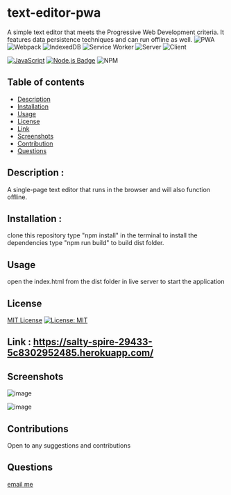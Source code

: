 # text-editor-pwa
A simple text editor that meets the Progressive Web Development criteria. It features data persistence techniques and can run offline as well.
![PWA](https://img.shields.io/badge/PWA-5BB974.svg?style=for-the-badge)
![Webpack](https://img.shields.io/badge/Webpack-8DD6F9.svg?style=for-the-badge&logo=webpack&logoColor=black)
![IndexedDB](https://img.shields.io/badge/IndexedDB-4A90E2.svg?style=for-the-badge)
![Service Worker](https://img.shields.io/badge/Service%20Worker-FF5733.svg?style=for-the-badge)
![Server](https://img.shields.io/badge/Server-6DB33F.svg?style=for-the-badge)
![Client](https://img.shields.io/badge/Client-35495E.svg?style=for-the-badge)<br>

[![JavaScript](https://img.shields.io/badge/JavaScript-ES6-yellow.svg)](https://www.ecma-international.org/ecma-262/)
[![Node.js Badge](https://img.shields.io/badge/Node.js-393?logo=nodedotjs&logoColor=fff&style=flat)](https://nodejs.org/en)
![NPM](https://img.shields.io/badge/NPM-%23CB3837.svg?style=for-the-badge&logo=npm&logoColor=white)

## Table of contents
- [Description](#Description)
- [Installation](#Installation)
- [Usage](#Usage)
- [License](#License)
- [Link](#Link)
- [Screenshots](#Screenshots)
- [Contribution](#Contribution)
- [Questions](#Questions)

## Description :
A single-page text editor that runs in the browser and will also function offline.

## Installation :
clone this repository
type "npm install" in the terminal to install the dependencies
type "npm run build" to build dist folder.

## Usage
open the index.html from the dist folder in live server to start the application

## License 
[MIT License](https://opensource.org/licenses/MIT)
[![License: MIT](https://img.shields.io/badge/License-MIT-yellow.svg)](https://opensource.org/licenses/MIT)

## Link : https://salty-spire-29433-5c8302952485.herokuapp.com/

## Screenshots
![image](https://github.com/SwathiVinod19/text-editor-pwa/assets/129353324/215f28e0-4de2-4c43-8d30-143e0c97f137)

![image](https://github.com/SwathiVinod19/text-editor-pwa/assets/129353324/5c4b08db-de60-4195-89b4-8cee2f77c189)

## Contributions

Open to any suggestions and contributions

## Questions
[email me](swathi.vinod@gmail.com)


